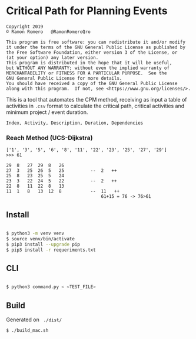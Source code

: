 # Critical Path for Planning Events
```
Copyright 2019 
© Ramon Romero   @RamonRomeroQro

This program is free software: you can redistribute it and/or modify
it under the terms of the GNU General Public License as published by
the Free Software Foundation, either version 3 of the License, or
(at your option) any later version.
This program is distributed in the hope that it will be useful,
but WITHOUT ANY WARRANTY; without even the implied warranty of
MERCHANTABILITY or FITNESS FOR A PARTICULAR PURPOSE.  See the
GNU General Public License for more details.
You should have received a copy of the GNU General Public License
along with this program.  If not, see <https://www.gnu.org/licenses/>.
```

This is a tool that automates the CPM method, receiving as input a table of activities in ```.csv``` format to calculate the critical path, critical activities and minimum project / event duration.
```
Index, Activity, Description, Duration, Dependencies
```


### Reach Method (UCS-Dijkstra)
```
['1', '3', '5', '6', '8', '11', '22', '23', '25', '27', '29']
>>> 61

```

```
29  8   27  29  8   26
27  3   25  26  5   25          --  2   ++
25  8   23  25  5   24
23  3   22  24  5   22          --  2   ++
22  8   11  22  8   13 
11  1   8   13  12  8           --  11   ++
                                    61+15 = 76 -> 76>61

```
## Install

``` bash

$ python3 -m venv venv
$ source venv/bin/activate
$ pip3 install --upgrade pip
$ pip3 install -r requeriments.txt


```
## CLI

``` bash

$ python3 command.py < <TEST_FILE>


```


## Build

Generated on ``` ./dist/```

```
$ ./build_mac.sh
```


